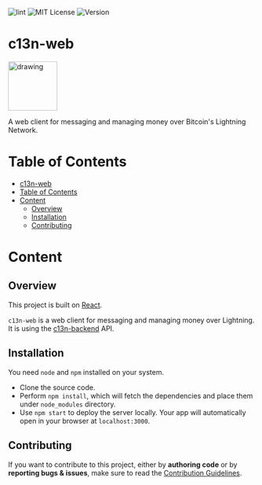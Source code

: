 ![lint](https://github.com/c13n-io/c13n-web/actions/workflows/eslint-check.yml/badge.svg)
![MIT License](https://img.shields.io/badge/license-MIT-%2377BB77)
![Version](https://img.shields.io/badge/version-0.0.2-%23654545)
# c13n-web
<img src="public/logo192.png" alt="drawing" width="100"/>

A web client for messaging and managing money over Bitcoin's Lightning Network.

# Table of Contents
- [c13n-web](#c13n-web)
- [Table of Contents](#table-of-contents)
- [Content](#content)
  - [Overview](#overview)
  - [Installation](#installation)
  - [Contributing](#contributing)

# Content
## Overview

This project is built on [React](https://reactjs.org/).

`c13n-web` is a web client for messaging and managing money over Lightning. It is using the [c13n-backend](https://git.programize.com/c13n/c13n-backend) API.

## Installation
You need `node` and `npm` installed on your system.

- Clone the source code.
- Perform `npm install`, which will fetch the dependencies and place them under `node_modules` directory.
- Use `npm start` to deploy the server locally. Your app will automatically open in your browser at `localhost:3000`.

## Contributing

If you want to contribute to this project, either by **authoring code** or by **reporting bugs & issues**, make sure to read the [Contribution Guidelines](CONTRIBUTING.md).
